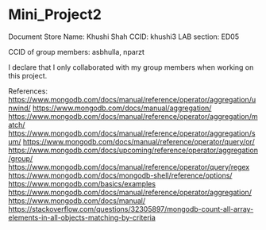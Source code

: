 # Mini_Project2
Document Store
Name: Khushi Shah
CCID: khushi3
LAB section: ED05

CCID of group members:
asbhulla, nparzt

I declare that I only collaborated with my group members when working on this project.

References:
https://www.mongodb.com/docs/manual/reference/operator/aggregation/unwind/
https://www.mongodb.com/docs/manual/aggregation/
https://www.mongodb.com/docs/manual/reference/operator/aggregation/match/
https://www.mongodb.com/docs/manual/reference/operator/aggregation/sum/
https://www.mongodb.com/docs/manual/reference/operator/query/or/
https://www.mongodb.com/docs/upcoming/reference/operator/aggregation/group/
https://www.mongodb.com/docs/manual/reference/operator/query/regex
https://www.mongodb.com/docs/mongodb-shell/reference/options/
https://www.mongodb.com/basics/examples
https://www.mongodb.com/docs/manual/reference/operator/aggregation/
https://www.mongodb.com/docs/manual/
https://stackoverflow.com/questions/32305897/mongodb-count-all-array-elements-in-all-objects-matching-by-criteria
